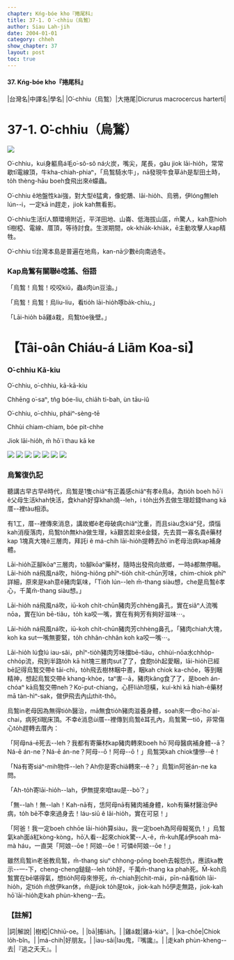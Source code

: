 ```yaml
---
chapter: Kńg-bóe kho『捲尾科』
title: 37-1. O͘-chhiu（烏鶖）
author: Siau Lah-jih
date: 2004-01-01
category: chheh
show_chapter: 37
layout: post
toc: true
---
```


#### 37. Kńg-bóe kho『捲尾科』


|台灣名|中譯名|學名|
|O͘-chhiu（烏鶖）|大捲尾|Dicrurus macrocercus harterti|


# 37-1. O͘-chhiu（烏鶖）

![](../too5/37/37-1-7.O͘-chhiu.jpg)


O͘-chhiu，kui身軀鳥á毛o͘-sô-sô ná火炭，嘴尖，尾長，gâu jiok lāi-hio̍h，常常歇tī電線頂，牛kha-chiah-phiaⁿ，「烏鶖騎水牛」，nā發現牛食草a̍h是犁田土時，to̍h thèng-hāu boeh食飛出來ê蠓蟲。

O͘-chhiu ê地盤性kài強，對大型ê猛禽，像蛇鵰、lāi-hio̍h、烏鴉，伊lóng無leh lún--i，一定kā in趕走，jiok kah無看影。

O͘-chhiu生活tī人類環境附近，平洋田地、山崙、低海拔山區，m̄驚人，kah意hioh tī樹椏、電線、厝頂，等待討食。生湠期間，ok-khia̍k-khia̍k，ē主動攻擊人kap精牲。

O͘-chhiu tī台灣本島是普遍在地鳥，kan-nā少數ē向南過冬。



### Kap烏鶖有關聯ê唸謠、俗語

「烏鶖！烏鶖！咬咬kiŭ，蟲á肉ùn豆油。」

「烏鶖！烏鶖！烏liu-liu，看tio̍h lāi-hio̍h啄ba̍k-chiu。」

「Lāi-hio̍h bā雞á栽，烏鶖tòe後壁。」



# 【Tâi-oân Chiáu-á Liām Koa-si】

### **O͘-chhiu Kā-kiu**

O͘-chhiu, o͘-chhiu, kā-kā-kiu 

Chhēng o͘-saⁿ, tn̂g bóe-liu, chia̍h ti-bah, ùn tāu-iû

O͘-chhiu, o͘-chhiu, pháiⁿ-sèng-tē

Chhùi chiam-chiam, bóe pit-chhe

Jiok lāi-hio̍h, m̄ hō͘ i thau kā ke



![](../too5/37/37-1-6.O͘-chhiu.jpg)
![](../too5/37/37-1-8.O͘-chhiu.jpg)
![](../too5/37/37-1-5.O͘-chhiu.jpg)
![](../too5/37/37-1-4.O͘-chhiu.jpg)
![](../too5/37/37-1-3.O͘-chhiu.jpg)
![](../too5/37/37-1-2.O͘-chhiu.jpg)
![](../too5/37/37-1-1.O͘-chhiu.jpg)




### 烏鶖復仇記

聽講古早古早ê時代，烏鶖是1隻chiâⁿ有正義感chiâⁿ有孝ê鳥á，為tio̍h boeh hō͘ i ê父母生活khah快活，食khah好穿khah燒--leh，i to̍h出外去做生理趁錢thang kā厝--裡tàu相添。

有1工，厝--裡傳來消息，講故鄉ê老母破病chiâⁿ沈重，而且siàu念kiáⁿ兒，煩惱kah消瘦落肉，烏鶖to̍h無khà做生理，kā艱苦趁來ê金錢，先去買一寡名貴ê藥材kap 1塊真大塊ê三層肉，拜託i ê má-chih lāi-hio̍h提轉去hō͘ in老母治病kap補身體。

Lāi-hio̍h正腳kōaⁿ三層肉，tò腳kōaⁿ藥材，隨時出發飛向故鄉，一時á都無停睏。Lāi-hio̍h ná飛風ná吹，hiông-hiông phīⁿ-tio̍h chi̍t-chūn芳味，chim-chiok phīⁿ詳細，原來是kah意ê豬肉氣味，「Tio̍h lún--leh m̄-thang siàu想，che是烏鶖ê孝心，千萬m̄-thang siàu想。」

Lāi-hio̍h ná飛風ná吹，iū-koh chi̍t-chūn豬肉芳chhèng鼻孔，實在siâⁿ人流嘴nōa，實在lún bē-tiâu，to̍h ka咬一嘴，實在有夠芳有夠好滋味⋯。

Lāi-hio̍h ná飛風ná吹，iū-koh chi̍t-chūn豬肉芳chhèng鼻孔，「豬肉chiah大塊，koh ka sut一嘴無要緊，to̍h chhân-chhân koh ka咬一嘴⋯。

Lāi-hio̍h lú食lú iau-sâi，phīⁿ-tio̍h豬肉芳味擋bē-tiâu，chhùi-nōa水chho̍p-chho̍p流，飛到半路to̍h kā hit塊三層肉sut了了，食飽to̍h起愛睏，lāi-hio̍h已經bē記得烏鶖交帶ê tāi-chì，to̍h飛去樹林睏中晝，睏kah chiok ka-chōe，等到睏精神，想起烏鶖交帶ê khang-khòe，taⁿ害--ā，豬肉kâng食了了，是boeh án-chóaⁿ kā烏鶖交帶neh？Ko͘-put-chiang，心肝lia̍h坦橫，kui-khì kā hiah-ê藥材mā tàn-hìⁿ-sak，做伊飛去內山thit-thô。

烏鶖in老母因為無得tio̍h醫治，mā無食tio̍h豬肉滋養身體，soah來一命o͘-ho͘ ai-chai，病死tī眠床頂。不幸ê消息ùi厝--裡傳到烏鶖ê耳孔內，烏鶖驚一tiô，非常傷心to̍h趕轉去厝內：

「阿母ná-ē死去--leh？我都有寄藥材kap豬肉轉來boeh hō͘ 阿母醫病補身體--ā？Ná-ē án-ne？Ná-ē án-ne？阿母--ō！阿母--ō！」烏鶖哭kah chiok悽慘--ê！

「Ná有寄siáⁿ-mih物件--leh？Ah你是寄chiâ轉來--ê？」烏鶖in阿爸án-ne ka問。

「Ah-to̍h寄lāi-hio̍h--lah，伊無提來咱tau是--bò͘？」

「無--lah！無--lah！Kah-nā有，恁阿母nā有豬肉補身體，koh有藥材醫治伊ê病，to̍h bē不幸來過身去！Iáu-siū ê lāi-hio̍h，實在可惡！」

「阿爸！我一定boeh chhōe lāi-hio̍h算siàu，我一定boeh為阿母報冤仇！」烏鶖氣kah面á紅kòng-kòng，hō͘人看--起來chiok驚--人-ê，m̄-kuh尾á伊soah mà-mà háu，一直哭「阿娘--ōe！阿娘--ōe！可憐ê阿娘--ōe！」

雖然烏鶖in老爸教烏鶖，m̄-thang siuⁿ chhong-pōng boeh去報怨仇，應該ka教示--一-下，cheng-cheng鎚鎚--leh to̍h好，千萬m̄-thang ka phah死。M̄-koh烏鶖實在bē堪得氣，想tio̍h阿母來慘死，m̄-chiah到chit-mái，pīn-nā看tio̍h lāi-hio̍h，定tio̍h m̄放伊kan休，m̄是jiok to̍h是tok，jiok-kah hō͘伊走無路，jiok-kah hō͘ lāi-hio̍h走kah phùn-kheng--去。



### 【註解】

|詞|解說|
|樹椏|Chhiū-oe。|
|bā|捕lia̍h。|
|雞á栽|雞á-kiáⁿ。|
|ka-chōe|Chiok lo̍h-bîn。|
|má-chih|好朋友。|
|iau-sâi|Iau鬼，『嘴讒』。|
|走kah phùn-kheng--去|『逃之夭夭』。|